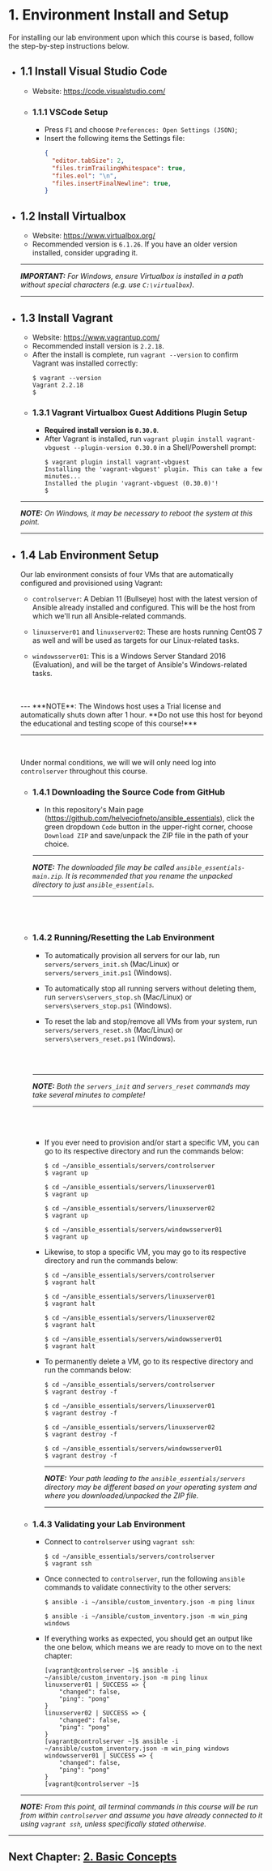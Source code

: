 # 1. Environment Install and Setup
For installing our lab environment upon which this course is based, follow the step-by-step instructions below.
  - ## 1.1 Install Visual Studio Code
    - Website: https://code.visualstudio.com/
    - ### 1.1.1 VSCode Setup
      - Press `F1` and choose `Preferences: Open Settings (JSON)`;
      - Insert the following items the Settings file:
        ```JSON
        {
          "editor.tabSize": 2,
          "files.trimTrailingWhitespace": true,
          "files.eol": "\n",
          "files.insertFinalNewline": true,
        }
        ```
  - ## 1.2 Install Virtualbox
    - Website: https://www.virtualbox.org/
    - Recommended version is `6.1.26`. If you have an older version installed, consider upgrading it.
    ---
    ***IMPORTANT:** For Windows, ensure Virtualbox is installed in a path without special characters (e.g. use `C:\virtualbox`).*

    ---
  - ## 1.3 Install Vagrant
    - Website: https://www.vagrantup.com/
    - Recommended install version is `2.2.18`.
    - After the install is complete, run `vagrant --version` to confirm Vagrant was installed correctly:
      ```shell
      $ vagrant --version
      Vagrant 2.2.18
      $
      ```
    - ### 1.3.1 Vagrant Virtualbox Guest Additions Plugin Setup
      - **Required install version is `0.30.0`**.
      - After Vagrant is installed, run `vagrant plugin install vagrant-vbguest --plugin-version 0.30.0` in a Shell/Powershell prompt:
        ```shell
        $ vagrant plugin install vagrant-vbguest
        Installing the 'vagrant-vbguest' plugin. This can take a few minutes...
        Installed the plugin 'vagrant-vbguest (0.30.0)'!
        $
        ```
    ---
    ***NOTE:** On Windows, it may be necessary to reboot the system at this point.*

    ---
  - ## 1.4 Lab Environment Setup
    Our lab environment consists of four VMs that are automatically configured and provisioned using Vagrant:

    - `controlserver`: A Debian 11 (Bullseye) host with the latest version of Ansible already installed and configured. This will be the host from which we'll run all Ansible-related commands.

    - `linuxserver01` and `linuxserver02`: These are hosts running CentOS 7 as well and will be used as targets for our Linux-related tasks.

    - `windowsserver01`: This is a Windows Server Standard 2016 (Evaluation), and will be the target of Ansible's Windows-related tasks.
    <br>
    <br>
    ---
    ***NOTE**: The Windows host uses a Trial license and automatically shuts down after 1 hour. **Do not use this host for beyond the educational and testing scope of this course!***

    ---
    <br>

    Under normal conditions, we will we will only need log into `controlserver` throughout this course.
    - ### 1.4.1 Downloading the Source Code from GitHub

      - In this repository's Main page (https://github.com/helveciofneto/ansible_essentials), click the green dropdown `Code` button in the upper-right corner, choose `Download ZIP` and save/unpack the ZIP file in the path of your choice.

      ---
      ***NOTE:** The downloaded file may be called `ansible_essentials-main.zip`. It is recommended that you rename the unpacked directory to just `ansible_essentials`.*

      ---
      <br>
      <br>
    - ### 1.4.2 Running/Resetting the Lab Environment

      - To automatically provision all servers for our lab, run `servers/servers_init.sh` (Mac/Linux) or `servers/servers_init.ps1` (Windows).

      - To automatically stop all running servers without deleting them, run `servers\servers_stop.sh` (Mac/Linux) or `servers\servers_stop.ps1` (Windows).

      - To reset the lab and stop/remove all VMs from your system, run `servers/servers_reset.sh` (Mac/Linux) or `servers\servers_reset.ps1` (Windows).
      <br>
      <br>

        ---
        ***NOTE:** Both the `servers_init` and `servers_reset` commands may take several minutes to complete!*

        ---
        <br>
        <br>

      - If you ever need to provision and/or start a specific VM, you can go to its respective directory and run the commands below:

        ```shell
        $ cd ~/ansible_essentials/servers/controlserver
        $ vagrant up

        $ cd ~/ansible_essentials/servers/linuxserver01
        $ vagrant up

        $ cd ~/ansible_essentials/servers/linuxserver02
        $ vagrant up

        $ cd ~/ansible_essentials/servers/windowsserver01
        $ vagrant up

        ```
      - Likewise, to stop a specific VM, you may go to its respective directory and run the commands below:
        ```shell
        $ cd ~/ansible_essentials/servers/controlserver
        $ vagrant halt

        $ cd ~/ansible_essentials/servers/linuxserver01
        $ vagrant halt

        $ cd ~/ansible_essentials/servers/linuxserver02
        $ vagrant halt

        $ cd ~/ansible_essentials/servers/windowsserver01
        $ vagrant halt
        ```
      - To permanently delete a VM, go to its respective directory and run the commands below:
        ```shell
        $ cd ~/ansible_essentials/servers/controlserver
        $ vagrant destroy -f

        $ cd ~/ansible_essentials/servers/linuxserver01
        $ vagrant destroy -f

        $ cd ~/ansible_essentials/servers/linuxserver02
        $ vagrant destroy -f

        $ cd ~/ansible_essentials/servers/windowsserver01
        $ vagrant destroy -f
        ```

        ---
        ***NOTE:** Your path leading to the `ansible_essentials/servers` directory may be different based on your operating system and where you downloaded/unpacked the ZIP file.*

        ---

    - ### 1.4.3 Validating your Lab Environment
      - Connect to `controlserver` using `vagrant ssh`:
        ```shell
        $ cd ~/ansible_essentials/servers/controlserver
        $ vagrant ssh
        ```
      - Once connected to `controlserver`, run the following `ansible` commands to validate connectivity to the other servers:
        ```shell
        $ ansible -i ~/ansible/custom_inventory.json -m ping linux

        $ ansible -i ~/ansible/custom_inventory.json -m win_ping windows
        ```
      - If everything works as expected, you should get an output like the one below, which means we are ready to move on to the next chapter:
        ```shell
        [vagrant@controlserver ~]$ ansible -i ~/ansible/custom_inventory.json -m ping linux
        linuxserver01 | SUCCESS => {
            "changed": false,
            "ping": "pong"
        }
        linuxserver02 | SUCCESS => {
            "changed": false,
            "ping": "pong"
        }
        [vagrant@controlserver ~]$ ansible -i ~/ansible/custom_inventory.json -m win_ping windows
        windowsserver01 | SUCCESS => {
            "changed": false,
            "ping": "pong"
        }
        [vagrant@controlserver ~]$
        ```

    ---
    ***NOTE:** From this point, all terminal commands in this course will be run from within `controlserver` and assume you have already connected to it using `vagrant ssh`, unless specifically stated otherwise.*

---
## Next Chapter: [2. Basic Concepts](<2. Basic Concepts.md#2-basic-concepts>)

